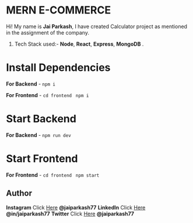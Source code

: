 # MERN E-COMMERCE

Hi! My name is **Jai Parkash**, I have created Calculator project as mentioned in the assignment of the company.

1.  Tech Stack used:- **Node**, **React**, **Express**, **MongoDB** .

# Install Dependencies

**For Backend** - `npm i`

**For Frontend** - `cd frontend` ` npm i`

# Start Backend
**For Backend** - `npm run dev`
# Start Frontend
**For Frontend** - `cd frontend` ` npm start`

## Author

**Instagram** Click [Here](https://www.instagram.com/jaiparkash77/) **@jaiparkash77**
**LinkedIn** Click [Here](https://linkedin.com/in/jaiparkash77) **@in/jaiparkash77**
**Twitter** Click [Here](https://twitter.com/jaiparkash77) **@jaiparkash77**
